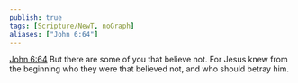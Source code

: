 ```yaml
---
publish: true
tags: [Scripture/NewT, noGraph]
aliases: ["John 6:64"]
---
```

[John 6:64](https://churchofjesuschrist.org/study/scriptures/nt/john/6?lang=eng&id=p64#p64) But there are some of you that believe not. For Jesus knew from the beginning who they were that believed not, and who should betray him.
